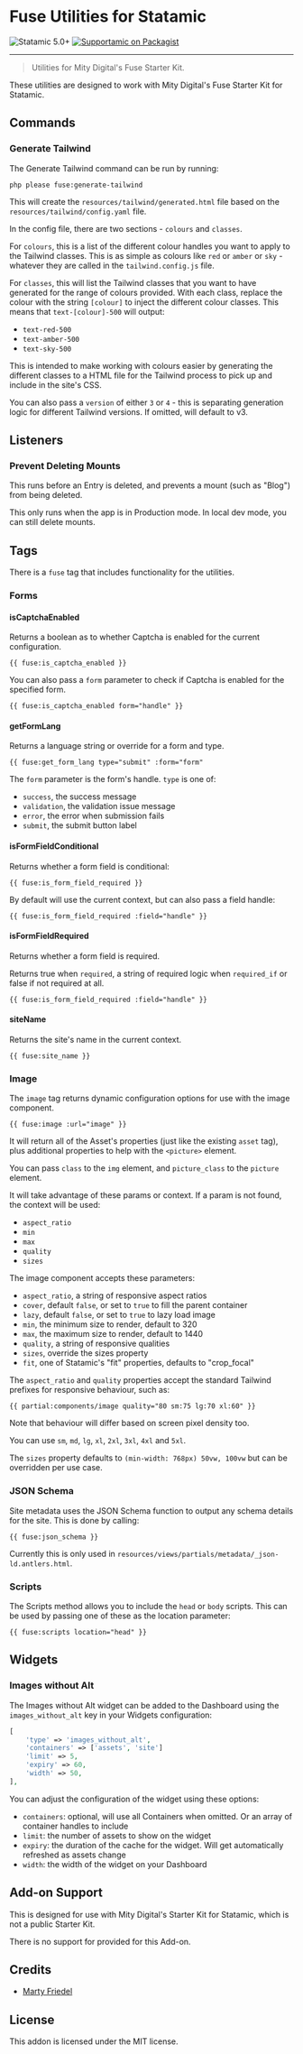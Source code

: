 # Fuse Utilities for Statamic

<!-- statamic:hide -->

![Statamic 5.0+](https://img.shields.io/badge/Statamic-5.0+-FF269E?style=for-the-badge&link=https://statamic.com)
[![Supportamic on Packagist](https://img.shields.io/packagist/v/mitydigital/fuse-utilities?style=for-the-badge)](https://packagist.org/packages/mitydigital/fuse-utilities/stats)

---
<!-- /statamic:hide -->

> Utilities for Mity Digital's Fuse Starter Kit.

These utilities are designed to work with Mity Digital's Fuse Starter Kit for Statamic.

## Commands

### Generate Tailwind

The Generate Tailwind command can be run by running:
```shell
php please fuse:generate-tailwind
```

This will create the `resources/tailwind/generated.html` file based on the `resources/tailwind/config.yaml` file.

In the config file, there are two sections - `colours` and `classes`.

For `colours`, this is a list of the different colour handles you want to apply to the Tailwind classes. This is as 
simple as colours like `red` or `amber` or `sky` - whatever they are called in the `tailwind.config.js` file.

For `classes`, this will list the Tailwind classes that you want to have generated for the range of colours provided. 
With each class, replace the colour with the string `[colour]` to inject the different colour classes. This means that
`text-[colour]-500` will output:
- `text-red-500`
- `text-amber-500`
- `text-sky-500`

This is intended to make working with colours easier by generating the different classes to a HTML file for the 
Tailwind process to pick up and include in the site's CSS.

You can also pass a `version` of either `3` or `4` - this is separating generation logic for different Tailwind 
versions. If omitted, will default to v3.

## Listeners

### Prevent Deleting Mounts

This runs before an Entry is deleted, and prevents a mount (such as "Blog") from being deleted.

This only runs when the app is in Production mode. In local dev mode, you can still delete mounts.

## Tags

There is a `fuse` tag that includes functionality for the utilities.

### Forms

#### isCaptchaEnabled

Returns a boolean as to whether Captcha is enabled for the current configuration.

```antlers
{{ fuse:is_captcha_enabled }}
```

You can also pass a `form` parameter to check if Captcha is enabled for the specified form.

```antlers
{{ fuse:is_captcha_enabled form="handle" }}
```

#### getFormLang

Returns a language string or override for a form and type.

```antlers
{{ fuse:get_form_lang type="submit" :form="form"
```

The `form` parameter is the form's handle. `type` is one of:
- `success`, the success message
- `validation`, the validation issue message
- `error`, the error when submission fails
- `submit`, the submit button label

#### isFormFieldConditional

Returns whether a form field is conditional:

```antlers
{{ fuse:is_form_field_required }}
```

By default will use the current context, but can also pass a field handle:

```antlers
{{ fuse:is_form_field_required :field="handle" }}
```

#### isFormFieldRequired

Returns whether a form field is required.

Returns true when `required`, a string of required logic when `required_if` or false if not required at all.

```antlers
{{ fuse:is_form_field_required :field="handle" }}
```

#### siteName

Returns the site's name in the current context.
```antlers
{{ fuse:site_name }}
```

### Image

The `image` tag returns dynamic configuration options for use with the image component.

```antlers
{{ fuse:image :url="image" }}
```

It will return all of the Asset's properties (just like the existing `asset` tag), plus additional properties
to help with the `<picture>` element.

You can pass `class` to the `img` element, and `picture_class` to the `picture` element.

It will take advantage of these params or context. If a param is not found, the context will be used:
- `aspect_ratio`
- `min`
- `max`
- `quality`
- `sizes`

The image component accepts these parameters:
- `aspect_ratio`, a string of responsive aspect ratios
- `cover`, default `false`, or set to `true` to fill the parent container
- `lazy`, default `false`, or set to `true` to lazy load image
- `min`, the minimum size to render, default to 320
- `max`, the maximum size to render, default to 1440
- `quality`, a string of responsive qualities
- `sizes`, override the sizes property
- `fit`, one of Statamic's "fit" properties, defaults to "crop_focal"

The `aspect_ratio` and `quality` properties accept the standard Tailwind prefixes for responsive behaviour, such as:
```antlers
{{ partial:components/image quality="80 sm:75 lg:70 xl:60" }}
```

Note that behaviour will differ based on screen pixel density too.

You can use `sm`, `md`, `lg`, `xl`, `2xl`, `3xl`, `4xl` and `5xl`.

The `sizes` property defaults to `(min-width: 768px) 50vw, 100vw` but can be overridden per use case.

### JSON Schema

Site metadata uses the JSON Schema function to output any schema details for the site. This is done by calling:
```antlers
{{ fuse:json_schema }}
```

Currently this is only used in `resources/views/partials/metadata/_json-ld.antlers.html`.

### Scripts

The Scripts method allows you to include the `head` or `body` scripts. This can be used by passing one of these as
the location parameter:
```antlers
{{ fuse:scripts location="head" }}
```

## Widgets

### Images without Alt

The Images without Alt widget can be added to the Dashboard using the `images_without_alt` key in your Widgets 
configuration:
```php
[
    'type' => 'images_without_alt',
    'containers' => ['assets', 'site']
    'limit' => 5,
    'expiry' => 60,
    'width' => 50,
],
```

You can adjust the configuration of the widget using these options:
- `containers`: optional, will use all Containers when omitted. Or an array of container handles to include
- `limit`: the number of assets to show on the widget
- `expiry`: the duration of the cache for the widget. Will get automatically refreshed as assets change
- `width`: the width of the widget on your Dashboard

## Add-on Support

This is designed for use with Mity Digital's Starter Kit for Statamic, which is not a public Starter Kit. 

There is no support for provided for this Add-on.

## Credits

- [Marty Friedel](https://github.com/martyf)

## License

This addon is licensed under the MIT license.
